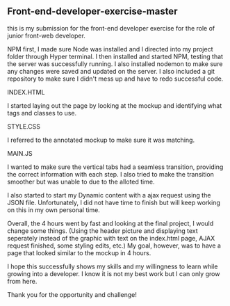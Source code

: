 ## Front-end-developer-exercise-master 

this is my submission for the front-end developer exercise for the role of junior front-web developer.

NPM 
first, I made sure Node was installed and I directed into my project folder through Hyper terminal. I then installed and started NPM, testing that the server was successfully running. I also installed nodemon to make sure any changes were saved and updated on the server. I also included a git repository to make sure I didn't mess up and have to redo successful code. 

INDEX.HTML

I started laying out the page by looking at the mockup and identifying what tags and classes to use.

STYLE.CSS

I referred to the annotated mockup to make sure it was matching. 

MAIN.JS

I wanted to make sure the vertical tabs had a seamless transition, providing the correct information with each step. I also tried to make the transition smoother but was unable to due to the alloted time. 

I also started to start my Dynamic content with a ajax request using the JSON file. Unfortunately, I did not have time to finish but will keep working on this in my own personal time. 

Overall, the 4 hours went by fast and looking at the final project, I would change some things. (Using the header picture and displaying text seperately instead of the graphic with text on the index.html page, AJAX request finished, some styling edits, etc.) My goal, however, was to have a page that looked similar to the mockup in 4 hours. 

I hope this successfully shows my skills and my willingness to learn while growing into a developer. I know it is not my best work but I can only grow from here. 


Thank you for the opportunity and challenge! 
